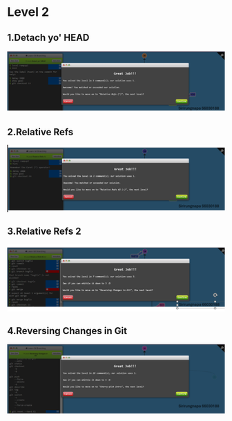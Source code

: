 # Level 2

## 1.Detach yo' HEAD

![alt text](image-4.png)

## 2.Relative Refs

![alt text](image-5.png)

## 3.Relative Refs 2

![alt text](image-6.png)

## 4.Reversing Changes in Git

![alt text](image-7.png)